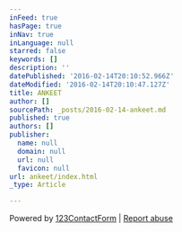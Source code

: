 ```yaml
---
inFeed: true
hasPage: true
inNav: true
inLanguage: null
starred: false
keywords: []
description: ''
datePublished: '2016-02-14T20:10:52.966Z'
dateModified: '2016-02-14T20:10:47.127Z'
title: ANKEET
author: []
sourcePath: _posts/2016-02-14-ankeet.md
published: true
authors: []
publisher:
  name: null
  domain: null
  url: null
  favicon: null
url: ankeet/index.html
_type: Article

---
```

Powered by [123ContactForm][0] | [Report abuse][1]

[0]: http://www.123contactform.com/ "123ContactForm"
[1]: http://www.123contactform.com/sfnew.php?s=123contactform-52&control119314=http:///contact-form--1810156.html&control190=Report%20abuse "Looks like phishing? Report it!"